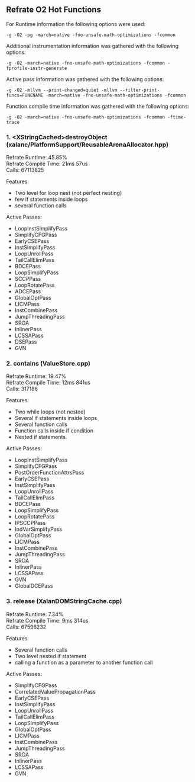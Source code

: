 ## Refrate O2 Hot Functions

For Runtime information the following options were used:
```
-g -O2 -pg -march=native -fno-unsafe-math-optimizations -fcommon
```

Additional instrumentation information was gathered with the following options:
```
-g -O2 -march=native -fno-unsafe-math-optimizations -fcommon -fprofile-instr-generate
```

Active pass information was gathered with the following options:
```
-g -O2 -mllvm --print-changed=quiet -mllvm --filter-print-funcs=FUNCNAME -march=native -fno-unsafe-math-optimizations -fcommon
```

Function compile time information was gathered with the following options:
```
-g -O2 -march=native -fno-unsafe-math-optimizations -fcommon -ftime-trace
```

### 1. \<XStringCached\>destroyObject (xalanc/PlatformSupport/ReusableArenaAllocator.hpp)
Refrate Runtime:  45.85% \
Refrate Compile Time: 21ms 57us \
Calls: 67113825

Features:
- Two level for loop nest (not perfect nesting)
- few if statements inside loops
- several function calls

Active Passes:
- LoopInstSimplifyPass
- SimplifyCFGPass
- EarlyCSEPass
- InstSimplifyPass
- LoopUnrollPass
- TailCallElimPass
- BDCEPass
- LoopSimplifyPass
- SCCPPass
- LoopRotatePass
- ADCEPass
- GlobalOptPass
- LICMPass
- InstCombinePass
- JumpThreadingPass
- SROA
- InlinerPass
- LCSSAPass
- DSEPass
- GVN

### 2. contains (ValueStore.cpp)
Refrate Runtime:  19.47% \
Refrate Compile Time:	12ms 841us \
Calls: 317186

Features:
- Two while loops (not nested)
- Several if statements inside loops
- Several function calls
- Function calls inside if condition
- Nested if statements.

Active Passes:
- LoopInstSimplifyPass
- SimplifyCFGPass
- PostOrderFunctionAttrsPass
- EarlyCSEPass
- InstSimplifyPass
- LoopUnrollPass
- TailCallElimPass
- BDCEPass
- LoopSimplifyPass
- LoopRotatePass
- IPSCCPPass
- IndVarSimplifyPass
- GlobalOptPass
- LICMPass
- InstCombinePass
- JumpThreadingPass
- SROA
- InlinerPass
- LCSSAPass
- GVN
- GlobalDCEPass

### 3. release (XalanDOMStringCache.cpp)
Refrate Runtime:  7.34% \
Refrate Compile Time:	9ms 314us \
Calls: 67596232

Features:
- Several function calls
- Two level nested if statement
- calling a function as a parameter to another function call

Active Passes:
- SimplifyCFGPass
- CorrelatedValuePropagationPass
- EarlyCSEPass
- InstSimplifyPass
- LoopUnrollPass
- TailCallElimPass
- LoopSimplifyPass
- GlobalOptPass
- LICMPass
- InstCombinePass
- JumpThreadingPass
- SROA
- InlinerPass
- LCSSAPass
- GVN
